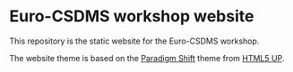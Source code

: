 # Euro-CSDMS workshop website

This repository is the static website for the Euro-CSDMS workshop.

The website theme is based on the [Paradigm Shift](https://html5up.net/paradigm-shift) theme from [HTML5 UP](https://html5up.net/).
